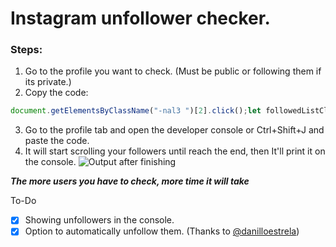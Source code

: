 # Instagram unfollower checker.


### Steps:
 1. Go to the profile you want to check. (Must be public or following them if its private.)
 2. Copy the code: 
 ```js
document.getElementsByClassName("-nal3 ")[2].click();let followedListClone,followers,followersList,followersListClone,followed=followEDcount(2),followedList=document.getElementsByClassName("FPmhX notranslate  _0imsa "),scroll=setInterval(updateScroll,1e3),stopCheck=setInterval(function(){stopTask(1)},1e3);function stopTask(e){1===e?(console.log("Verifying: "+parseInt(followedList.length)+"/"+followed+" followed people."),(followed<=parseInt(followedList.length)||followed-1<=parseInt(followedList.length))&&(clearInterval(scroll),console.log(" All donne. Starting to look for who follow you..."),followedList=document.getElementsByClassName("FPmhX notranslate  _0imsa "),followedListClone=[...followedList],followersF())):2===e&&(console.log("Verifying: "+parseInt(followersList.length)+"/"+followers+" people who follow you."),(followers<=parseInt(followersList.length)||followers-1<=parseInt(followersList.length))&&(followersList=document.getElementsByClassName("FPmhX notranslate  _0imsa "),followersListClone=[...followersList],clearInterval(scroll),console.log(" All donne. Starting to look for who follow you back..."),users(1),clearInterval(stopCheck),document.getElementsByClassName("-nal3 ")[2].click(),sleep(3e3),wantUnfollow=confirm("Do you want to unfollow this people we listed?"),wantUnfollow?users(2):console.log("Thank You! All finished :)"),document.getElementsByClassName("wpO6b ")[1].click()))}function followersF(){clearInterval(stopCheck),document.getElementsByClassName("-nal3 ")[1].click(),followers=followEDcount(1),followersList=document.getElementsByClassName("FPmhX notranslate  _0imsa "),scroll=setInterval(updateScroll,1e3),stopCheck=setInterval(function(){stopTask(2)},1e3)}function users(e){let l=followersListClone.map(function(e){return e.title});if(1==e)for(let e=0;e<followedListClone.length;e++)l.includes(followedListClone[e].title)||console.log(followedListClone[e].title);else if(2==e){let e=0;for(let o=0;o<followedListClone.length;o++)l.includes(followedListClone[o].title)||(e<=30?(console.log("Securing navigation before starting new unfollow: "),sleepRandTime(5,10),unfollowUser(followedListClone[o].title),e++,console.log(e+" unfollows.")):(console.log(e+" unfollows. Need to sleep... Sleeping for 5 min"),sleep(3e5),console.log("Restarting cicle."),e=0,sleep(2e3),unfollowUser(followedListClone[o].title),e++,console.log(e+" unfollows!")))}}function unfollowUser(e){console.log("Unfollowing user: @"+e+".");let l=document.getElementsByClassName("pbNvD  fPMEg     HYpXt")[0],o=document.getElementsByClassName("-nal3 ")[2];l||o.click();let t=document.getElementsByClassName("FPmhX notranslate  _0imsa "),s=document.getElementsByClassName("sqdOP  L3NKy    _8A5w5    "),n=document.getElementsByClassName("aOOlW -Cab_   ");for(let l=0;l<t.length;l++){if(t[l].title.toString().replace(/[,|.]/,"")==e){s[l+1].click(),n[0].click(),sleepRandom(8,30);break}}}function updateScroll(){let e=document.getElementsByClassName("isgrP")[0];e.scrollTop=e.scrollHeight}function sleep(e){const l=Date.now();let o=null;do{o=Date.now()}while(o-l<e)}function sleepRandom(e,l){if(!(e<l))throw"Secs Min, cant be higher then secsMax";{let o=Math.round(Math.random()*l);o<=e&&(o=e),console.log("Sleeping for "+msToTime(1e3*o)+"."),sleep(1e3*o)}}function msToTime(e){let l=e;var o=(l=(l-l%1e3)/1e3)%60;l=(l-o)/60;return o+" secs"}function followEDcount(e){return""===document.getElementsByClassName("g47SY")[e].title?parseInt(document.getElementsByClassName("g47SY")[e].innerText.toString().replace(/[,|.]/,"")):parseInt(document.getElementsByClassName("g47SY")[e].title.toString().replace(/[,|.]/,""))}
```
 3. Go to the profile tab and open the developer console or Ctrl+Shift+J and paste the code.
 4. It will start scrolling your followers until reach the end, then It'll print it on the console.
 ![Output after finishing](https://github.com/davidarroyo1234/InstagramUnfollowers/blob/master/Readme/Pixelated%20result.png?raw=true)
 

***The more users you have to check, more time it will take***

To-Do
 - [x] Showing unfollowers in the console.
 - [x] Option to automatically unfollow them. (Thanks to [@danilloestrela](https://github.com/danilloestrela))
